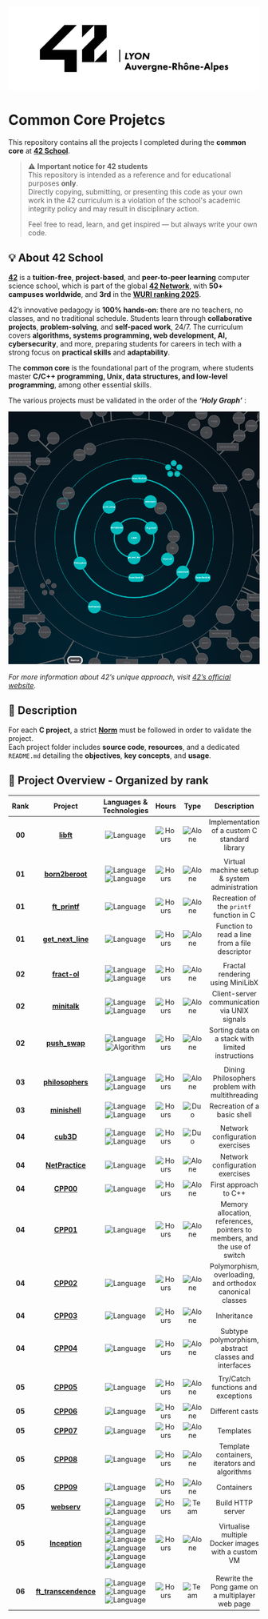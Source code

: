 ![Banner](./assets/banner.png)

# Common Core Projetcs

This repository contains all the projects I completed during the **common core** at **[42 School](https://42.fr/en/homepage/)**.

> ⚠️ **Important notice for 42 students**  
> This repository is intended as a reference and for educational purposes **only**.  
> Directly copying, submitting, or presenting this code as your own work in the 42 curriculum is a violation of the school's academic integrity policy and may result in disciplinary action.  
>  
> Feel free to read, learn, and get inspired — but always write your own code.

## 💡 About 42 School

**[42](https://42.fr/en/homepage/)** is a **tuition-free**, **project-based**, and **peer-to-peer learning** computer science school, which is part of the global **[42 Network](https://www.42network.org/)**, with **50+ campuses worldwide**, and **3rd** in the [**WURI ranking 2025**](https://www.wuri.world/).

42’s innovative pedagogy is **100% hands-on**: there are no teachers, no classes, and no traditional schedule. Students learn through **collaborative projects**, **problem-solving**, and **self-paced work**, 24/7. The curriculum covers **algorithms, systems programming, web development, AI, cybersecurity**, and more, preparing students for careers in tech with a strong focus on **practical skills** and **adaptability**.

The **common core** is the foundational part of the program, where students master **C/C++ programming, Unix, data structures, and low-level programming**, among other essential skills.

The various projects must be validated in the order of the ***‘Holy Graph’*** :

<div align="center">

![Banner](assets/holy-graph.png)

</div>

*For more information about 42’s unique approach, visit [42’s official website](https://42.fr/en/homepage/).*

## 📘 Description

For each **C project**, a strict [**Norm**](./assets/en.norm.pdf) must be followed in order to validate the project.  
Each project folder includes **source code**, **resources**, and a dedicated `README.md` detailing the **objectives**, **key concepts**, and **usage**.

## 📑 Project Overview - Organized by rank

| Rank | Project | Languages & Technologies | Hours | Type | Description | Grade /100 |
|:------:|:---------:|:----------:|:-------:|:------:|:-------------:|:--------:|
| **00** | [**libft**](./libft) | ![Language](https://img.shields.io/badge/C-00599C?logo=c&logoColor=white) | ![Hours](https://img.shields.io/badge/70h-A65B23) | ![Alone](https://img.shields.io/badge/Alone-gainsboro) | Implementation of a custom C standard library | ![Done](https://img.shields.io/badge/125-brightgreen) |
| | | | | | | | 
| **01** | [**born2beroot**](./born2beroot) | ![Language](https://img.shields.io/badge/Debian-A81D33?logo=debian&logoColor=fff) ![Language](https://img.shields.io/badge/VirtualBox-2F61B4?logo=virtualbox&logoColor=fff) | ![Hours](https://img.shields.io/badge/40h-A65B23) | ![Alone](https://img.shields.io/badge/Alone-gainsboro) | Virtual machine setup & system administration | ![Done](https://img.shields.io/badge/100-brightgreen) |
| **01** | [**ft_printf**](./ft_printf) | ![Language](https://img.shields.io/badge/C-00599C?logo=c&logoColor=white) | ![Hours](https://img.shields.io/badge/70h-A65B23) | ![Alone](https://img.shields.io/badge/Alone-gainsboro) | Recreation of the `printf` function in C | ![Done](https://img.shields.io/badge/100-brightgreen) |
| **01** | [**get_next_line**](./get_next_line) | ![Language](https://img.shields.io/badge/C-00599C?logo=c&logoColor=white) | ![Hours](https://img.shields.io/badge/70h-A65B23) | ![Alone](https://img.shields.io/badge/Alone-gainsboro) | Function to read a line from a file descriptor | ![Done](https://img.shields.io/badge/100-brightgreen) |
| | | | | | | | 
| **02** | [**fract-ol**](./fract-ol) | ![Language](https://img.shields.io/badge/C-00599C?logo=c&logoColor=white) ![Language](https://img.shields.io/badge/MiniLibX-black?logo=42&logoColor=fff) | ![Hours](https://img.shields.io/badge/60h-A65B23) | ![Alone](https://img.shields.io/badge/Alone-gainsboro) | Fractal rendering using MiniLibX | ![Done](https://img.shields.io/badge/125-brightgreen) |
| **02** | [**minitalk**](./minitalk) | ![Language](https://img.shields.io/badge/C-00599C?logo=c&logoColor=white) ![Language](https://img.shields.io/badge/UNIX%20Signal-809CC9?logo=sonarqubeserver&logoColor=white) | ![Hours](https://img.shields.io/badge/50h-A65B23) | ![Alone](https://img.shields.io/badge/Alone-gainsboro) | Client-server communication via UNIX signals | ![Done](https://img.shields.io/badge/125-brightgreen) |
| **02** | [**push_swap**](./push_swap) | ![Language](https://img.shields.io/badge/C-00599C?logo=c&logoColor=white) ![Algorithm](https://img.shields.io/badge/Radix%20Algorithm-897BFF?logo=buffer&logoColor=white) | ![Hours](https://img.shields.io/badge/60h-A65B23) | ![Alone](https://img.shields.io/badge/Alone-gainsboro) | Sorting data on a stack with limited instructions | ![Done](https://img.shields.io/badge/84-brightgreen) |
| | | | | | | | 
| **03** | [**philosophers**](./philosophers) | ![Language](https://img.shields.io/badge/C-00599C?logo=c&logoColor=white) ![Language](https://img.shields.io/badge/Multithreading-000000?logo=outline&logoColor=white) | ![Hours](https://img.shields.io/badge/70h-A65B23) | ![Alone](https://img.shields.io/badge/Alone-gainsboro) | Dining Philosophers problem with multithreading | ![Done](https://img.shields.io/badge/100-brightgreen) |
| **03** | [**minishell**](./minishell) | ![Language](https://img.shields.io/badge/C-00599C?logo=c&logoColor=white) ![Language](https://img.shields.io/badge/Bash-4EAA25?logo=gnubash&logoColor=fff) | ![Hours](https://img.shields.io/badge/210h-A65B23) | ![Duo](https://img.shields.io/badge/Duo-yellow) | Recreation of a basic shell | ![Done](https://img.shields.io/badge/123-brightgreen) |
| | | | | | | | 
| **04** | [**cub3D**](./cub3D) | ![Language](https://img.shields.io/badge/C-00599C?logo=c&logoColor=white) ![Language](https://img.shields.io/badge/MiniLibX-black?logo=42&logoColor=fff) | ![Hours](https://img.shields.io/badge/280h-A65B23) | ![Duo](https://img.shields.io/badge/Duo-yellow) | Network configuration exercises | ![Todo](https://img.shields.io/badge/Todo-red) |
| **04** | [**NetPractice**](./NetPractice) | ![Language](https://img.shields.io/badge/Network-darkgray?logo=onnx&logoColor=fff) | ![Hours](https://img.shields.io/badge/50h-A65B23) | ![Alone](https://img.shields.io/badge/Alone-gainsboro) | Network configuration exercises | ![Done](https://img.shields.io/badge/100-brightgreen) |
| **04** | [**CPP00**](./CPP00) | ![Language](https://img.shields.io/badge/C++-%2300599C.svg?logo=c%2B%2B&logoColor=white) | ![Hours](https://img.shields.io/badge/22h-A65B23) | ![Alone](https://img.shields.io/badge/Alone-gainsboro) | First approach to C++ | ![Done](https://img.shields.io/badge/99-brightgreen) |
| **04** | [**CPP01**](./CPP01) | ![Language](https://img.shields.io/badge/C++-%2300599C.svg?logo=c%2B%2B&logoColor=white) | ![Hours](https://img.shields.io/badge/12h-A65B23) | ![Alone](https://img.shields.io/badge/Alone-gainsboro) | Memory allocation, references, pointers to members, and the use of switch | ![Done](https://img.shields.io/badge/100-brightgreen) |
| **04** | [**CPP02**](./CPP02) | ![Language](https://img.shields.io/badge/C++-%2300599C.svg?logo=c%2B%2B&logoColor=white) | ![Hours](https://img.shields.io/badge/12h-A65B23) | ![Alone](https://img.shields.io/badge/Alone-gainsboro) | Polymorphism, overloading, and orthodox canonical classes | ![Done](https://img.shields.io/badge/97-brightgreen) |
| **04** | [**CPP03**](./CPP03) | ![Language](https://img.shields.io/badge/C++-%2300599C.svg?logo=c%2B%2B&logoColor=white) | ![Hours](https://img.shields.io/badge/12h-A65B23) | ![Alone](https://img.shields.io/badge/Alone-gainsboro) | Inheritance | ![Done](https://img.shields.io/badge/90-brightgreen) |
| **04** | [**CPP04**](./CPP04) | ![Language](https://img.shields.io/badge/C++-%2300599C.svg?logo=c%2B%2B&logoColor=white) | ![Hours](https://img.shields.io/badge/12h-A65B23) | ![Alone](https://img.shields.io/badge/Alone-gainsboro) | Subtype polymorphism, abstract classes and interfaces | ![Done](https://img.shields.io/badge/80-brightgreen) |
| | | | | | | | 
| **05** | [**CPP05**](./CPP05) | ![Language](https://img.shields.io/badge/C++-%2300599C.svg?logo=c%2B%2B&logoColor=white) | ![Hours](https://img.shields.io/badge/25h-A65B23) | ![Alone](https://img.shields.io/badge/Alone-gainsboro) | Try/Catch functions and exceptions | ![Todo](https://img.shields.io/badge/Todo-red) |
| **05** | [**CPP06**](./CPP06) | ![Language](https://img.shields.io/badge/C++-%2300599C.svg?logo=c%2B%2B&logoColor=white) | ![Hours](https://img.shields.io/badge/25h-A65B23) | ![Alone](https://img.shields.io/badge/Alone-gainsboro) | Different casts | ![Todo](https://img.shields.io/badge/Todo-red) |
| **05** | [**CPP07**](./CPP07) | ![Language](https://img.shields.io/badge/C++-%2300599C.svg?logo=c%2B%2B&logoColor=white) | ![Hours](https://img.shields.io/badge/25h-A65B23) | ![Alone](https://img.shields.io/badge/Alone-gainsboro) | Templates | ![Todo](https://img.shields.io/badge/Todo-red) |
| **05** | [**CPP08**](./CPP08) | ![Language](https://img.shields.io/badge/C++-%2300599C.svg?logo=c%2B%2B&logoColor=white) | ![Hours](https://img.shields.io/badge/25h-A65B23) | ![Alone](https://img.shields.io/badge/Alone-gainsboro) | Template containers, iterators and algorithms | ![Todo](https://img.shields.io/badge/Todo-red) |
| **05** | [**CPP09**](./CPP09) | ![Language](https://img.shields.io/badge/C++-%2300599C.svg?logo=c%2B%2B&logoColor=white) | ![Hours](https://img.shields.io/badge/40h-A65B23) | ![Alone](https://img.shields.io/badge/Alone-gainsboro) | Containers | ![Todo](https://img.shields.io/badge/Todo-red) |
| **05** | [**webserv**](./webserv) | ![Language](https://img.shields.io/badge/C++-%2300599C.svg?logo=c%2B%2B&logoColor=white) ![Language](https://img.shields.io/badge/HTTP-EE3984?logo=onnx&logoColor=white) | ![Hours](https://img.shields.io/badge/175h-A65B23) | ![Team](https://img.shields.io/badge/Team-orange) | Build HTTP server | ![Todo](https://img.shields.io/badge/Todo-red) |
| **05** | [**Inception**](./Inception) | ![Language](https://img.shields.io/badge/Docker-2496ED?logo=docker&logoColor=fff) ![Language](https://img.shields.io/badge/WordPress-%2321759B.svg?logo=wordpress&logoColor=white) ![Language](https://img.shields.io/badge/NGINX-009639?logo=nginx&logoColor=white) ![Language](https://img.shields.io/badge/MariaDB-003545?logo=mariadb&logoColor=white) ![Language](https://img.shields.io/badge/Debian-A81D33?logo=debian&logoColor=fff) ![Language](https://img.shields.io/badge/VirtualBox-2F61B4?logo=virtualbox&logoColor=fff) | ![Hours](https://img.shields.io/badge/210h-A65B23) | ![Alone](https://img.shields.io/badge/Alone-gainsboro) | Virtualise multiple Docker images with a custom VM | ![Todo](https://img.shields.io/badge/Todo-red) |
| | | | | | | | 
| **06** | [**ft_transcendence**](./ft_transcendence) | ![Language](https://img.shields.io/badge/HTML-%23E34F26.svg?logo=html5&logoColor=white) ![Language](https://img.shields.io/badge/CSS-639?logo=css&logoColor=fff) ![Language](https://img.shields.io/badge/JavaScript-F7DF1E?logo=javascript&logoColor=000) | ![Hours](https://img.shields.io/badge/245h-A65B23) | ![Team](https://img.shields.io/badge/Team-orange) | Rewrite the Pong game on a multiplayer web page | ![Todo](https://img.shields.io/badge/Todo-red) |
